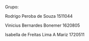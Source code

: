 Grupo:

Rodrigo Peroba de Souza 1511044

Vinicius Bernardes Bonemer 1620805

Isabella de Freitas Lima A Mariz 1720511
